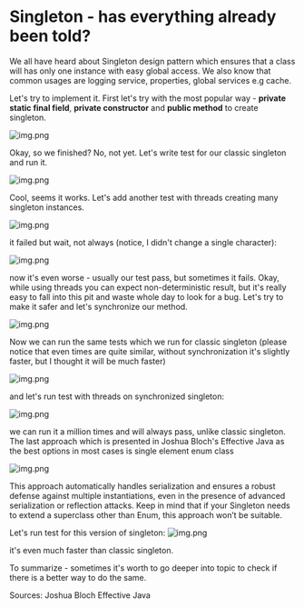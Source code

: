 # Singleton - has everything already been told?

We all have heard about Singleton design pattern which ensures that a class will has only one instance with easy global access.
We also know that common usages are logging service, properties, global services e.g cache. 

Let's try to implement it. First let's try with the most popular way - <b>private static final field</b>, <b>private constructor</b> and <b>public method</b> to create singleton.

![img.png](ClassicSingleton/img_classicSingletonCode.png)

Okay, so we finished? No, not yet.
Let's write test for our classic singleton and run it.

![img.png](ClassicSingleton/img_classicSingletonTest.png)

Cool, seems it works. Let's add another test with threads creating many singleton instances.

![img.png](ClassicSingleton/img_classicSingletonMultipleThreadsTestFail.png)

it failed but wait, not always (notice, I didn't change a single character):

![img.png](ClassicSingleton/img_classicSingletonMultipleThreadsWorks.png)

now it's even worse - usually our test pass, but sometimes it fails. Okay, while using threads you can expect non-deterministic result, but it's really easy to fall into this pit and waste whole day to look for a bug.
Let's try to make it safer and let's synchronize our method.

![img.png](SynchronizedSingleton/img_synchronizedSingletonCode.png)

Now we can run the same tests which we run for classic singleton (please notice that even times are quite similar, without synchronization it's slightly faster, but I thought it will be much faster)

![img.png](SynchronizedSingleton/img_synchronizedSingletonTest.png)

and let's run test with threads on synchronized singleton:

![img.png](SynchronizedSingleton/img_synchronizedSingletonMultipleThreadsTest.png)

we can run it a million times and will always pass, unlike classic singleton. The last approach which is presented in Joshua Bloch's Effective Java as the best options in most cases is single element enum class

![img.png](EnumSingleton/img_enumSingletonCode.png)

This approach automatically handles serialization and ensures a robust defense against multiple instantiations, even in the presence of advanced serialization or reflection attacks. Keep in mind that if your Singleton needs to extend a superclass other than Enum, this approach won’t be suitable.

Let's run test for this version of singleton:
![img.png](EnumSingleton/img_enumSingletonTest.png)

it's even much faster than classic singleton.

To summarize - sometimes it's worth to go deeper into topic to check if there is a better way to do the same. 

Sources:
Joshua Bloch Effective Java